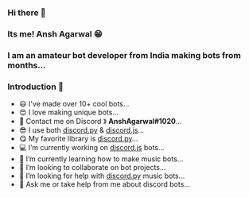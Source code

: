 ### Hi there 👋

### Its me! Ansh Agarwal 😁
### I am an amateur bot developer from India making bots from months...
### Introduction 🌠
- 😃 I've made over 10+ cool bots...
- 😍 I love making unique bots...
- 🤘 Contact me on Discord 》 **AnshAgarwal#1020**...
- 😎 I use both [discord.py](https://discordpy.readthedocs.io/en/latest/) & [discord.js](https://discord.js.org)...
- 😋 My favorite library is [discord.py](https://discordpy.readthedocs.io/en/latest/)...
- 💻 I’m currently working on [discord.js](https://discord.js.org) bots...
- 🎵 I’m currently learning how to make music bots...
- 🤖 I’m looking to collaborate on bot projects...
- 🤔 I’m looking for help with [discord.py](https://discordpy.readthedocs.io/en/latest/) music bots...
- 💬 Ask me or take help from me about discord bots...

